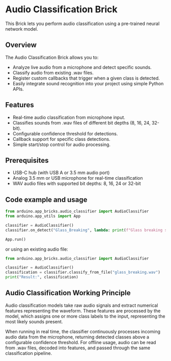# Audio Classification Brick

This Brick lets you perform audio classification using a pre-trained neural network model.

## Overview

The Audio Classification Brick allows you to:

- Analyze live audio from a microphone and detect specific sounds.
- Classify audio from existing .wav files.
- Register custom callbacks that trigger when a given class is detected.
- Easily integrate sound recognition into your project using simple Python APIs.

## Features

- Real-time audio classification from microphone input.
- Classifies sounds from .wav files of different bit depths (8, 16, 24, 32-bit).
- Configurable confidence threshold for detections.
- Callback support for specific class detections.
- Simple start/stop control for audio processing.

## Prerequisites

- USB-C hub (with USB A or 3.5 mm audio port)
- Analog 3.5 mm or USB microphone for real-time classification
- WAV audio files with supported bit depths: 8, 16, 24 or 32-bit

## Code example and usage

```python
from arduino.app_bricks.audio_classifier import AudioClassifier
from arduino.app_utils import App

classifier = AudioClassifier()
classifier.on_detect("Glass_Breaking", lambda: print(f"Glass breaking sound detected!"))

App.run()
```

or using an existing audio file:

```python
from arduino.app_bricks.audio_classifier import AudioClassifier

classifier = AudioClassifier()
classification = classifier.classify_from_file("glass_breaking.wav")
print("Result:", classification)
```

## Audio Classification Working Principle

Audio classification models take raw audio signals and extract numerical features representing the waveform. These features are processed by the model, which assigns one or more class labels to the input, representing the most likely sounds present.

When running in real time, the classifier continuously processes incoming audio data from the microphone, returning detected classes above a configurable confidence threshold. For offline usage, audio can be read from .wav files, decoded into features, and passed through the same classification pipeline.